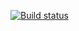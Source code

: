 [![Build status](https://ci.appveyor.com/api/projects/status/tqv08bbauelrr93y/branch/main?svg=true)](https://ci.appveyor.com/project/mayer72/testmode/branch/main)
